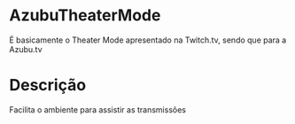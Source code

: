 # AzubuTheaterMode
É basicamente o Theater Mode apresentado na Twitch.tv, sendo que para a Azubu.tv

# Descrição
Facilita o ambiente para assistir as transmissões
